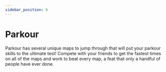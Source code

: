 ```yaml
---
sidebar_position: 6
---
```


# Parkour

Parkour has several unique maps to jump through that will put your parkour skills to the ultimate test! Compete with your friends to get the fastest times on all of the maps and work to beat every map, a feat that only a handful of people have ever done.
